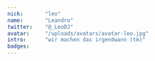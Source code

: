 ```yaml
---
nick:       "leo"
name:       "Leandro"
twitter:    "@_LeoDJ"
avatar:     "/uploads/avatars/avatar-leo.jpg"
intro:      "wir machen das irgendwann (tm)"
badges:
---
```

